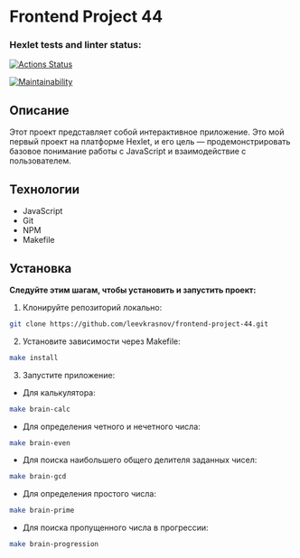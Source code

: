 # Frontend Project 44

### Hexlet tests and linter status:

[![Actions Status](https://github.com/leevkrasnov/frontend-project-44/actions/workflows/hexlet-check.yml/badge.svg)](https://github.com/leevkrasnov/frontend-project-44/actions)

[![Maintainability](https://api.codeclimate.com/v1/badges/5e567b7f9d976dd00ef5/maintainability)](https://codeclimate.com/github/leevkrasnov/frontend-project-44/maintainability)

## Описание

Этот проект представляет собой интерактивное приложение. Это мой первый проект на платформе Hexlet, и его цель — продемонстрировать базовое понимание работы с JavaScript и взаимодействие с пользователем.

## Технологии

- JavaScript
- Git
- NPM
- Makefile

## Установка

**Следуйте этим шагам, чтобы установить и запустить проект:**

1. Клонируйте репозиторий локально:

```bash
git clone https://github.com/leevkrasnov/frontend-project-44.git
```

2. Установите зависимости через Makefile:

```bash
make install
```

3. Запустите приложение:

- Для калькулятора:

```bash
make brain-calc
```

- Для определения четного и нечетного числа:

```bash
make brain-even
```

- Для поиска наибольшего общего делителя заданных чисел:

```bash
make brain-gcd
```

- Для определения простого числа:

```bash
make brain-prime
```

- Для поиска пропущенного числа в прогрессии:

```bash
make brain-progression
```
